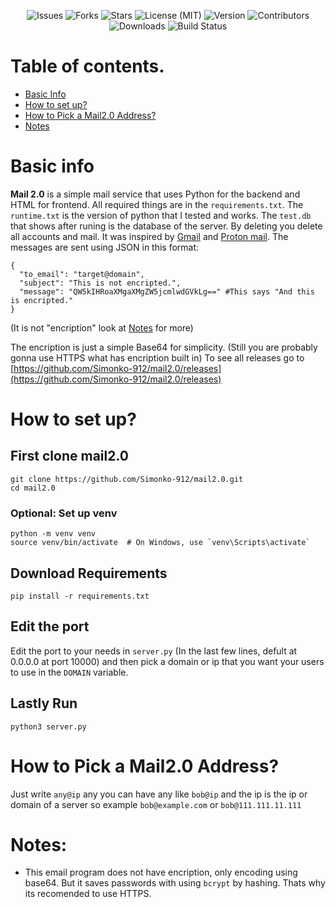 <p align="center"> 
    <img src="https://img.shields.io/github/issues/Simonko-912/mail2.0" alt="Issues">
    <img src="https://img.shields.io/github/forks/Simonko-912/mail2.0" alt="Forks">
    <img src="https://img.shields.io/github/stars/Simonko-912/mail2.0" alt="Stars">
    <img src="https://img.shields.io/github/license/Simonko-912/mail2.0" alt="License (MIT)">
    <img src="https://img.shields.io/badge/version-1.0.0-blue" alt="Version">
    <img src="https://img.shields.io/badge/contributors-0-orange" alt="Contributors">
    <img src="https://img.shields.io/github/downloads/Simonko-912/mail2.0/total" alt="Downloads">
    <img src="https://img.shields.io/badge/build-passing-brightgreen" alt="Build Status">
</p>

# Table of contents.
- [Basic Info](#basic-info)
- [How to set up?](#how-to-set-up)
- [How to Pick a Mail2.0 Address?](#how-to-pick-a-mail20-address)
- [Notes](#notes)

# Basic info

**Mail 2.0** is a simple mail service that uses Python for the backend and HTML for frontend. All required things are in the `requirements.txt`. 
The `runtime.txt` is the version of python that I tested and works. The `test.db` that shows after runing is the database of the server. By deleting you delete all accounts and mail. It was inspired by [Gmail](https://gmail.com/) and [Proton mail](https://mail.proton.me/). The messages are sent using JSON in this format:

```
{
  "to_email": "target@domain",
  "subject": "This is not encripted.",
  "message": "QW5kIHRoaXMgaXMgZW5jcmlwdGVkLg==" #This says "And this is encripted."
}
```
(It is not "encription" look at [Notes](#notes) for more)

The encription is just a simple Base64 for simplicity. (Still you are probably gonna use HTTPS what has encription built in)
To see all releases go to [https://github.com/Simonko-912/mail2.0/releases](https://github.com/Simonko-912/mail2.0/releases)
# How to set up?

## First clone mail2.0

```
git clone https://github.com/Simonko-912/mail2.0.git
cd mail2.0
```

### Optional: Set up venv

```
python -m venv venv
source venv/bin/activate  # On Windows, use `venv\Scripts\activate`
```

## Download Requirements

```
pip install -r requirements.txt
```

## Edit the port
Edit the port to your needs in `server.py` (In the last few lines, defult at 0.0.0.0 at port 10000) and then pick a domain or ip that you want your users to use in the `DOMAIN` variable.


## Lastly Run

```
python3 server.py
```

# How to Pick a Mail2.0 Address?
Just write `any@ip` any you can have any like `bob@ip` and the ip is the ip or domain of a server so example `bob@example.com` or `bob@111.111.11.111`

# Notes:
- This email program does not have encription, only encoding using base64. But it saves passwords with using `bcrypt` by hashing. Thats why its recomended to use HTTPS.



